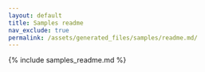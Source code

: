 ```yaml
---
layout: default
title: Samples readme
nav_exclude: true
permalink: /assets/generated_files/samples/readme.md/
---
```


{% include samples_readme.md %}
